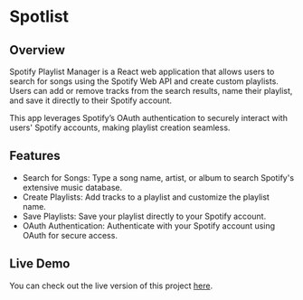 # Spotlist

## Overview

Spotify Playlist Manager is a React web application that allows users to search for songs using the Spotify Web API and create custom playlists. Users can add or remove tracks from the search results, name their playlist, and save it directly to their Spotify account.

This app leverages Spotify’s OAuth authentication to securely interact with users' Spotify accounts, making playlist creation seamless.

## Features

* Search for Songs: Type a song name, artist, or album to search Spotify's extensive music database.
* Create Playlists: Add tracks to a playlist and customize the playlist name.
* Save Playlists: Save your playlist directly to your Spotify account.
* OAuth Authentication: Authenticate with your Spotify account using OAuth for secure access.

## Live Demo

You can check out the live version of this project [here](https://nthuang.github.io/Spotlist).





